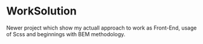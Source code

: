 # WorkSolution


Newer project which show my actuall approach to work as Front-End, usage of Scss and beginnings with BEM methodology.

